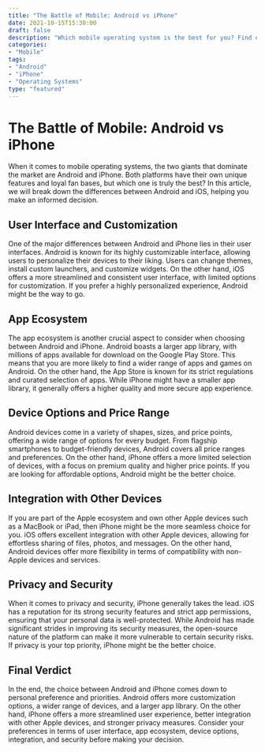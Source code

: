 ```yaml
--- 
title: "The Battle of Mobile: Android vs iPhone"
date: 2021-10-15T15:30:00
draft: false
description: "Which mobile operating system is the best for you? Find out as we explore the differences between Android and iOS."
categories:
- "Mobile"
tags:
- "Android"
- "iPhone"
- "Operating Systems"
type: "featured"
--- 
```


# The Battle of Mobile: Android vs iPhone

When it comes to mobile operating systems, the two giants that dominate the market are Android and iPhone. Both platforms have their own unique features and loyal fan bases, but which one is truly the best? In this article, we will break down the differences between Android and iOS, helping you make an informed decision.

## User Interface and Customization

One of the major differences between Android and iPhone lies in their user interfaces. Android is known for its highly customizable interface, allowing users to personalize their devices to their liking. Users can change themes, install custom launchers, and customize widgets. On the other hand, iOS offers a more streamlined and consistent user interface, with limited options for customization. If you prefer a highly personalized experience, Android might be the way to go.

## App Ecosystem

The app ecosystem is another crucial aspect to consider when choosing between Android and iPhone. Android boasts a larger app library, with millions of apps available for download on the Google Play Store. This means that you are more likely to find a wider range of apps and games on Android. On the other hand, the App Store is known for its strict regulations and curated selection of apps. While iPhone might have a smaller app library, it generally offers a higher quality and more secure app experience.

## Device Options and Price Range

Android devices come in a variety of shapes, sizes, and price points, offering a wide range of options for every budget. From flagship smartphones to budget-friendly devices, Android covers all price ranges and preferences. On the other hand, iPhone offers a more limited selection of devices, with a focus on premium quality and higher price points. If you are looking for affordable options, Android might be the better choice.

## Integration with Other Devices

If you are part of the Apple ecosystem and own other Apple devices such as a MacBook or iPad, then iPhone might be the more seamless choice for you. iOS offers excellent integration with other Apple devices, allowing for effortless sharing of files, photos, and messages. On the other hand, Android devices offer more flexibility in terms of compatibility with non-Apple devices and services.

## Privacy and Security

When it comes to privacy and security, iPhone generally takes the lead. iOS has a reputation for its strong security features and strict app permissions, ensuring that your personal data is well-protected. While Android has made significant strides in improving its security measures, the open-source nature of the platform can make it more vulnerable to certain security risks. If privacy is your top priority, iPhone might be the better choice.

## Final Verdict

In the end, the choice between Android and iPhone comes down to personal preference and priorities. Android offers more customization options, a wider range of devices, and a larger app library. On the other hand, iPhone offers a more streamlined user experience, better integration with other Apple devices, and stronger privacy measures. Consider your preferences in terms of user interface, app ecosystem, device options, integration, and security before making your decision.
